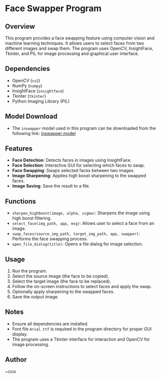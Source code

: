 # Face Swapper Program

## Overview
This program provides a face swapping feature using computer vision and machine learning techniques. It allows users to select faces from two different images and swap them. The program uses OpenCV, InsightFace, Tkinter, and PIL for image processing and graphical user interface.

## Dependencies
- OpenCV (`cv2`)
- NumPy (`numpy`)
- InsightFace (`insightface`)
- Tkinter (`tkinter`)
- Python Imaging Library (PIL)

## Model Download
- The `inswapper` model used in this program can be downloaded from the following link: [inswapper model](https://drive.google.com/file/d/1krOLgjW2tAPaqV-Bw4YALz0xT5zlb5HF/view)

## Features
- **Face Detection**: Detects faces in images using InsightFace.
- **Face Selection**: Interactive GUI for selecting which faces to swap.
- **Face Swapping**: Swaps selected faces between two images.
- **Image Sharpening**: Applies high boost sharpening to the swapped faces.
- **Image Saving**: Save the result to a file.

## Functions
- `sharpen_highboost(image, alpha, sigma)`: Sharpens the image using high boost filtering.
- `select_face(img_path, app, msg)`: Allows user to select a face from an image.
- `swap_faces(source_img_path, target_img_path, app, swapper)`: Performs the face swapping process.
- `open_file_dialog(title)`: Opens a file dialog for image selection.

## Usage
1. Run the program.
2. Select the source image (the face to be copied).
3. Select the target image (the face to be replaced).
4. Follow the on-screen instructions to select faces and apply the swap.
5. Optionally apply sharpening to the swapped faces.
6. Save the output image.

## Notes
- Ensure all dependencies are installed.
- Font file `Arial.ttf` is required in the program directory for proper GUI display.
- The program uses a Tkinter interface for interaction and OpenCV for image processing.

## Author
~cicx
